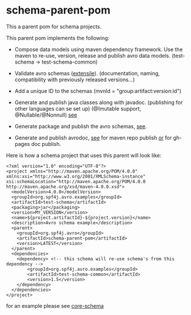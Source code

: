 # schema-parent-pom

This a parent pom for schema projects.

 This parent pom implements the following:

  * Compose data models using maven dependency framework. Use the maven to re-use, version, release and publish avro data models. (test-schema -> test-schema-common)

  * Validate avro schemas ([extensile](http://www.spf4j.org/spf4j-avro-components/maven-avro-schema-plugin/avro-validate-mojo.html)). (documentation, naming,  compatibility with previously released versions...)

  * Add a unique ID to the schemas (mvnId = "group:artifact:version:id")

  * Generate and publish java classes along with javadoc. (publishing for other languages can se set up) (@Imutable support, @Nullable/@Nonnull) [see](https://bintray.com/zolyfarkas/core/download_file?file_path=org%2Fspf4j%2Favro%2Fexamples%2Ftest-schema%2F1.1%2Ftest-schema-1.1.jar)

  * Generate package and publish the avro schemas, [see](https://bintray.com/zolyfarkas/core/download_file?file_path=org%2Fspf4j%2Favro%2Fexamples%2Ftest-schema%2F1.1%2Ftest-schema-1.1-avsc.jar).
  
  * Generate and publish avrodoc, [see](https://bintray.com/zolyfarkas/core/download_file?file_path=org%2Fspf4j%2Favro%2Fexamples%2Ftest-schema%2F1.1%2Ftest-schema-1.1-avrodoc.jar) for  maven repo publish
    [or](https://zolyfarkas.github.io/fred-schema/) for gh-pages doc publish.


Here is how a schema project that uses this parent will look like:

    <?xml version="1.0" encoding="UTF-8"?>
    <project xmlns="http://maven.apache.org/POM/4.0.0" xmlns:xsi="http://www.w3.org/2001/XMLSchema-instance"       xsi:schemaLocation="http://maven.apache.org/POM/4.0.0 http://maven.apache.org/xsd/maven-4.0.0.xsd">
      <modelVersion>4.0.0</modelVersion>
      <groupId>org.spf4j.avro.examples</groupId>
      <artifactId>test-schema</artifactId>
      <packaging>jar</packaging>
      <version>MY_VERSION</version>
      <name>${project.artifactId}-${project.version}</name>
      <description>Avro schema example</description>
      <parent>
        <groupId>org.spf4j.avro</groupId>
        <artifactId>schema-parent-pom</artifactId>
        <version>LATEST</version>
      </parent>
      <dependencies>
        <dependency> <!-- this schema will re-use schema's from this dependency -->
            <groupId>org.spf4j.avro.examples</groupId>
            <artifactId>test-schema-common</artifactId>
            <version>1.5</version>
        </dependency>
      </dependencies>
    </project>

for an example please see [core-schema](https://github.com/zolyfarkas/core-schema)
